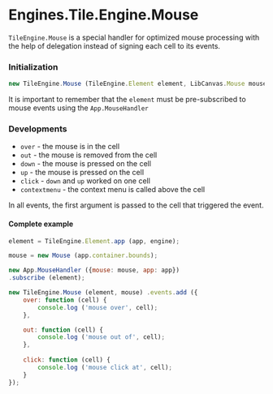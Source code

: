 Engines.Tile.Engine.Mouse
=========================

`TileEngine.Mouse` is a special handler for optimized mouse processing with the help of delegation instead of signing each cell to its events.

### Initialization

```js
new TileEngine.Mouse (TileEngine.Element element, LibCanvas.Mouse mouse)
```

It is important to remember that the `element` must be pre-subscribed to mouse events using the `App.MouseHandler`

### Developments

* `over` - the mouse is in the cell
* `out` - the mouse is removed from the cell
* `down` - the mouse is pressed on the cell
* `up` - the mouse is pressed on the cell
* `click` - `down` and `up` worked on one cell
* `contextmenu` - the context menu is called above the cell

In all events, the first argument is passed to the cell that triggered the event.


#### Complete example

```js
element = TileEngine.Element.app (app, engine);

mouse = new Mouse (app.container.bounds);

new App.MouseHandler ({mouse: mouse, app: app})
.subscribe (element);

new TileEngine.Mouse (element, mouse) .events.add ({
    over: function (cell) {
        console.log ('mouse over', cell);
    },

    out: function (cell) {
        console.log ('mouse out of', cell);
    },
 
    click: function (cell) {
        console.log ('mouse click at', cell);
    }
});
```
